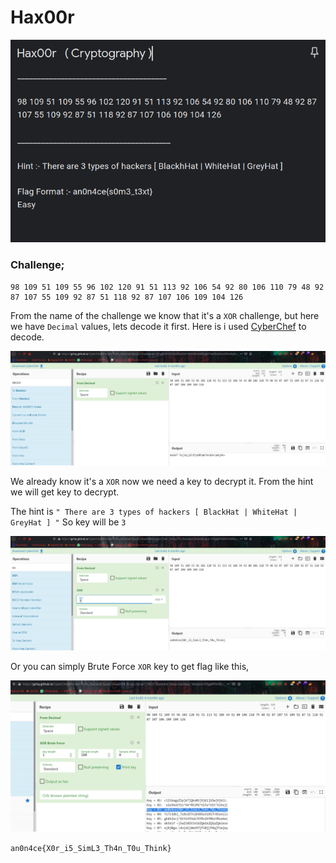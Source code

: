 # Hax00r

![](img/1.png)

### Challenge;
```
98 109 51 109 55 96 102 120 91 51 113 92 106 54 92 80 106 110 79 48 92 87 107 55 109 92 87 51 118 92 87 107 106 109 104 126
```

From the name of the challenge we know that it's a `XOR` challenge, but here we have `Decimal` values, lets decode it first.
Here is i used [CyberChef](https://gchq.github.io/CyberChef/) to decode.

![](img/2.png)

We already know it's a `XOR` now we need a key to decrypt it. From the hint we will get key to decrypt.

The hint is `" There are 3 types of hackers [ BlackHat | WhiteHat | GreyHat ] "`
So key will be `3`

![](img/flag.png)

Or you can simply Brute Force `XOR` key to get flag like this, 

![](img/3.png)

```an0n4ce{X0r_i5_SimL3_Th4n_T0u_Think}```
